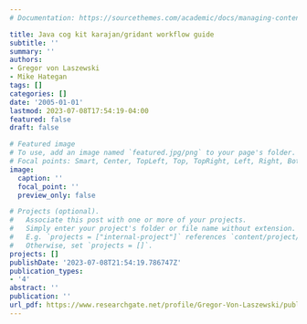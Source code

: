 ```yaml
---
# Documentation: https://sourcethemes.com/academic/docs/managing-content/

title: Java cog kit karajan/gridant workflow guide
subtitle: ''
summary: ''
authors:
- Gregor von Laszewski
- Mike Hategan
tags: []
categories: []
date: '2005-01-01'
lastmod: 2023-07-08T17:54:19-04:00
featured: false
draft: false

# Featured image
# To use, add an image named `featured.jpg/png` to your page's folder.
# Focal points: Smart, Center, TopLeft, Top, TopRight, Left, Right, BottomLeft, Bottom, BottomRight.
image:
  caption: ''
  focal_point: ''
  preview_only: false

# Projects (optional).
#   Associate this post with one or more of your projects.
#   Simply enter your project's folder or file name without extension.
#   E.g. `projects = ["internal-project"]` references `content/project/deep-learning/index.md`.
#   Otherwise, set `projects = []`.
projects: []
publishDate: '2023-07-08T21:54:19.786747Z'
publication_types:
- '4'
abstract: ''
publication: ''
url_pdf: https://www.researchgate.net/profile/Gregor-Von-Laszewski/publication/228719347_Java_cog_kit_karajangridant_workflow_guide/links/0046351ba07ffbbb42000000/Java-cog-kit-karajan-gridant-workflow-guide.pdf
---
```

